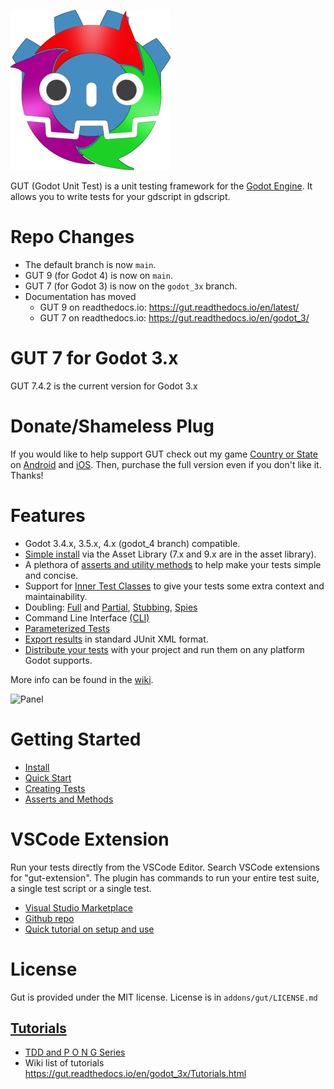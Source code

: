 ![gut_logo.png](images/gut_logo_256x256.png)

GUT (Godot Unit Test) is a unit testing framework for the [Godot Engine](https://godotengine.org/).  It allows you to write tests for your gdscript in gdscript.

# Repo Changes
* The default branch is now `main`.
* GUT 9 (for Godot 4) is now on `main`.
* GUT 7 (for Godot 3) is now on the `godot_3x` branch.
* Documentation has moved
    * GUT 9 on readthedocs.io:  https://gut.readthedocs.io/en/latest/
    * GUT 7 on readthedocs.io:  https://gut.readthedocs.io/en/godot_3/


# GUT 7 for Godot 3.x
GUT 7.4.2 is the current version for Godot 3.x


# Donate/Shameless Plug
If you would like to help support GUT check out my game [Country or State](https://www.youtube.com/watch?v=iCAROKgN9xw&t=4s) on [Android](https://play.google.com/store/apps/details?id=com.butchwesley.country_or_state&hl=en_US&gl=US) and [iOS](https://apps.apple.com/us/app/country-or-state/id1504122706).  Then, purchase the full version even if you don't like it.  Thanks!


# Features
* Godot 3.4.x, 3.5.x, 4.x (godot_4 branch) compatible.
* [Simple install](https://gut.readthedocs.io/en/godot_3x/Install) via the Asset Library (7.x and 9.x are in the asset library).
* A plethora of [asserts and utility methods](https://gut.readthedocs.io/en/godot_3x/Asserts-and-Methods.html) to help make your tests simple and concise.
* Support for [Inner Test Classes](https://gut.readthedocs.io/en/godot_3x/Inner-Test-Classes.html) to give your tests some extra context and maintainability.
* Doubling:  [Full](https://gut.readthedocs.io/en/godot_3x/Doubles.html) and [Partial](https://gut.readthedocs.io/en/godot_3x/Partial-Doubles.html), [Stubbing](https://gut.readthedocs.io/en/godot_3x/Stubbing.html), [Spies](https://gut.readthedocs.io/en/godot_3x/Spies.html)
* Command Line Interface [(CLI)](https://gut.readthedocs.io/en/godot_3x/Command-Line.html)
* [Parameterized Tests](https://gut.readthedocs.io/en/godot_3x/ParameterizedTests.html)
* [Export results](https://gut.readthedocs.io/en/godot_3x/Export-Test-Results.html) in standard JUnit XML format.
* [Distribute your tests](https://gut.readthedocs.io/en/godot_3x/Running-On-Devices.html) with your project and run them on any platform Godot supports.

More info can be found in the [wiki](https://gut.readthedocs.io/en/godot_3x).

![Panel](https://gut.readthedocs.io/en/godot_3x/_images/gut_panel.png)


# Getting Started
* [Install](https://gut.readthedocs.io/en/godot_3x/Install.html)
* [Quick Start](https://gut.readthedocs.io/en/godot_3x/Quick-Start.html)
* [Creating Tests](https://gut.readthedocs.io/en/godot_3x/Creating-Tests.html)
* [Asserts and Methods](https://gut.readthedocs.io/en/godot_3x/Asserts-and-Methods.html)


# VSCode Extension
Run your tests directly from the VSCode Editor.  Search VSCode extensions for "gut-extension".  The plugin has commands to run your entire test suite, a single test script or a single test.
* [Visual Studio Marketplace](https://marketplace.visualstudio.com/items?itemName=bitwes.gut-extension)
* [Github repo](https://github.com/bitwes/gut-extension)
* [Quick tutorial on setup and use](https://youtu.be/pqcA8A52CMs)


# License
Gut is provided under the MIT license.  License is in `addons/gut/LICENSE.md`


## [Tutorials](https://gut.readthedocs.io/en/godot_3x/Tutorials)
* [TDD and P O N G Series](https://www.youtube.com/channel/UCkGO6guRt_5fOh3oDHbfg9w/playlists)
* Wiki list of tutorials https://gut.readthedocs.io/en/godot_3x/Tutorials.html
